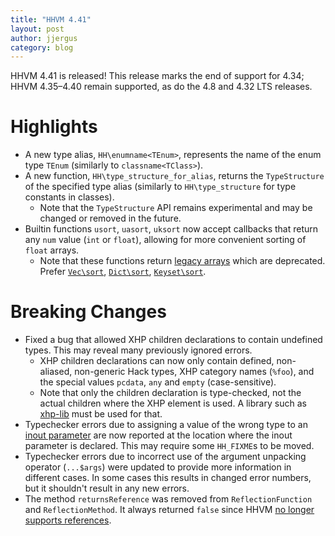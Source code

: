 ```yaml
---
title: "HHVM 4.41"
layout: post
author: jjergus
category: blog
---
```


HHVM 4.41 is released! This release marks the end of support for 4.34;
HHVM 4.35&ndash;4.40 remain supported, as do the 4.8 and 4.32 LTS releases.

# Highlights

- A new type alias, `HH\enumname<TEnum>`, represents the name of the enum type
  `TEnum` (similarly to `classname<TClass>`).
- A new function, `HH\type_structure_for_alias`, returns the `TypeStructure` of
  the specified type alias (similarly to `HH\type_structure` for type constants
  in classes).
  - Note that the `TypeStructure` API remains experimental and may be changed or
    removed in the future.
- Builtin functions `usort`, `uasort`, `uksort` now accept callbacks that return
  any `num` value (`int` or `float`), allowing for more convenient sorting of
  `float` arrays.
  - Note that these functions return
    [legacy arrays](https://docs.hhvm.com/hack/built-in-types/arrays#php-arrays-array-varray-and-darray)
    which are deprecated. Prefer
    [`Vec\sort`](https://docs.hhvm.com/hsl/reference/function/HH.Lib.Vec.sort/),
    [`Dict\sort`](https://docs.hhvm.com/hsl/reference/function/HH.Lib.Dict.sort/),
    [`Keyset\sort`](https://docs.hhvm.com/hsl/reference/function/HH.Lib.Keyset.sort/).

# Breaking Changes

- Fixed a bug that allowed XHP children declarations to contain undefined types.
  This may reveal many previously ignored errors.
  - XHP children declarations can now only contain defined, non-aliased,
    non-generic Hack types, XHP category names (`%foo`), and the special values
    `pcdata`, `any` and `empty` (case-sensitive).
  - Note that only the children declaration is type-checked, not the actual
    children where the XHP element is used. A library such as
    [xhp-lib](https://github.com/hhvm/xhp-lib) must be used for that.
- Typechecker errors due to assigning a value of the wrong type to an
  [inout parameter](https://docs.hhvm.com/hack/functions/inout-parameters) are
  now reported at the location where the inout parameter is declared. This may
  require some `HH_FIXME`s to be moved.
- Typechecker errors due to incorrect use of the argument unpacking operator
  (`...$args`) were updated to provide more information in different cases. In
  some cases this results in changed error numbers, but it shouldn't result in
  any new errors.
- The method `returnsReference` was removed from `ReflectionFunction` and
  `ReflectionMethod`. It always returned `false` since HHVM
  [no longer supports references](https://hhvm.com/blog/2019/10/01/deprecating-references.html).
